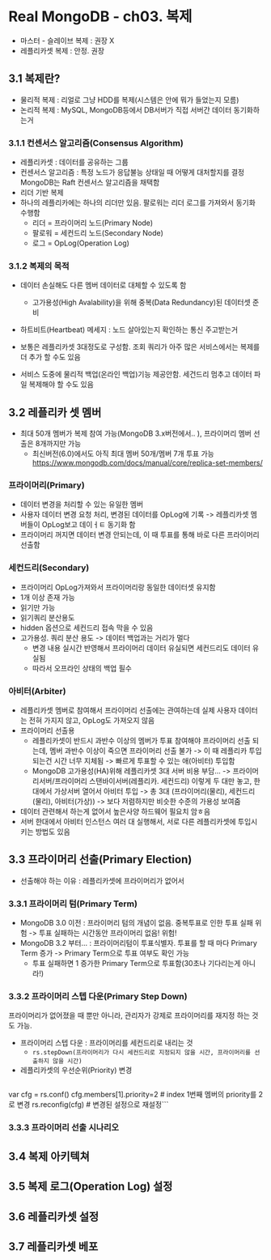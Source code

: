 # Real MongoDB - ch03. 복제
- 마스터 - 슬레이브 복제 : 권장 X
- 레플리카셋 복제 : 안정. 권장

## 3.1 복제란?
- 물리적 복제 : 리얼로 그냥 HDD를 복제(시스템은 안에 뭐가 들었는지 모름)
- 논리적 복제 : MySQL, MongoDB등에서 DB서버가 직접 서버간 데이터 동기화하는거

### 3.1.1 컨센서스 알고리즘(Consensus Algorithm)
- 레플리카셋 : 데이터를 공유하는 그룹
- 컨센서스 알고리즘 : 특정 노드가 응답불능 상태일 때 어떻게 대처할지를 결정
MongoDB는 Raft 컨센서스 알고리즘을 채택함
- 리더 기반 복제
- 하나의 레플리카에는 하나의 리더만 있음. 팔로워는 리더 로그를 가져와서 동기화 수행함
  - 리더 = 프라이머리 노드(Primary Node)
  - 팔로워 = 세컨드리 노드(Secondary Node)
  - 로그 = OpLog(Operation Log)

### 3.1.2 복제의 목적
- 데이터 손실해도 다른 멤버 데이터로 대체할 수 있도록 함
  - 고가용성(High Avalability)을 위해 중복(Data Redundancy)된 데이터셋 준비

- 하트비트(Heartbeat) 메세지 : 노드 살아있는지 확인하는 통신 주고받는거

- 보통은 레플리카셋 3대정도로 구성함. 조회 쿼리가 아주 많은 서비스에서는 복제를 더 추가 할 수도 있음
- 서비스 도중에 물리적 백업(온라인 백업)기능 제공안함. 세건드리 멈추고 데이터 파일 복제해야 할 수도 있음


## 3.2 레플리카 셋 멤버
- 최대 50개 멤버가 복제 참여 가능(MongoDB 3.x버전에서.. ), 프라이머리 멤버 선출은 8개까지만 가능
  - 최신버전(6.0)에서도 아직 최대 멤버 50개/멤버 7개 투표 가능 https://www.mongodb.com/docs/manual/core/replica-set-members/

### 프라이머리(Primary)
- 데이터 변경을 처리할 수 있는 유일한 멤버
- 사용자 데이터 변경 요청 처리, 변경된 데이터를 OpLog에 기록 -> 레플리카셋 멤버들이 OpLog보고 데이ㅓㅌ 동기화 함
- 프라이머리 꺼지면 데이터 변경 안되는데, 이 때 투표를 통해 바로 다른 프라이머리 선출함

### 세컨드리(Secondary)
- 프라이머리 OpLog가져와서 프라이머리랑 동일한 데이터셋 유지함
- 1개 이상 존재 가능
- 읽기만 가능
- 읽기쿼리 분산용도
- hidden 옵션으로 세컨드리 접속 막을 수 있음
- 고가용성. 쿼리 분산 용도 -> 데이터 백업과는 거리가 멀다
  - 변경 내용 실시간 반영해서 프라이머리 데이터 유실되면 세컨드리도 데이터 유실됨
  - 따라서 오프라인 상태의 백업 필수

### 아비터(Arbiter)
- 레플리카셋 멤버로 참여해서 프라이머리 선출에는 관여하는데 실제 사용자 데이터는 전혀 가지지 않고, OpLog도 가져오지 않음
- 프라이머리 선출용
  - 레플리카셋이 반드시 과반수 이상의 멤버가 투표 참여해야 프라이머리 선출 되는데, 멤버 과반수 이상이 죽으면 프라이머리 선출 불가 -> 이 때 레플리카 투입되는건 시간 너무 지체됨 -> 빠르게 투표할 수 있는 애(아비터) 투입함
  - MongoDB 고가용성(HA)위해 레플리카셋 3대 서버 비용 부담... -> 프라이머리서버/프라이머리 스탠바이서버(레플리카. 세컨드리) 이렇게 두 대만 놓고, 한 대에서 가상서버 열어서 아비터 투입 -> 총 3대 (프라이머리(물리), 세컨드리(물리), 아비터(가상)) -> 보다 저렴하지만 비슷한 수준의 가용성 보여줌
- 데이터 관련해서 하는게 없어서 높은사양 하드웨어 필요치 암ㅎ음
- 서버 한대에서 아비터 인스턴스 여러 대 실행해서, 서로 다른 레플리카셋에 투입시키는 방법도 있음


## 3.3 프라이머리 선출(Primary Election)
- 선출해야 하는 이유 : 레플리카셋에 프라이머리가 없어서

### 3.3.1 프라이머리 텀(Primary Term)
- MongoDB 3.0 이전 : 프라이머리 텀의 개념이 없음. 중복투표로 인한 투표 실패 위험 -> 투표 실패하는 시간동안 프라이머리 없음! 위험!
- MongoDB 3.2 부터... : 프라이머리텀이 투표식별자. 투표를 할 때 마다 Primary Term 증가 -> Primary Term으로 투표 여부도 확인 가능
  - 투표 실패하면 1 증가한 Primary Term으로 투표함(30초나 기다리는게 아니라!)

### 3.3.2 프라이머리 스텝 다운(Primary Step Down)
프라이머리가 없어졌을 때 뿐만 아니라, 관리자가 강제로 프라이머리를 재지정 하는 것도 가능.
- 프라이머리 스텝 다운 : 프라이머리를 세컨드리로 내리는 것
  - `rs.stepDown(프라이머리가 다시 세컨드리로 지정되지 않을 시간, 프라이머리를 선출하지 않을 시간)`
- 레플리카셋의 우선순위(Priority) 변경
  ```
var cfg = rs.conf()
cfg.members[1].priority=2  # index 1번째 멤버의 priority를 2로 변경
rs.reconfig(cfg)  # 변경된 설정으로 재설정```

### 3.3.3 프라이머리 선출 시나리오


## 3.4 복제 아키텍쳐


## 3.5 복제 로그(Operation Log) 설정


## 3.6 레플리카셋 설정


## 3.7 레플리카셋 베포

